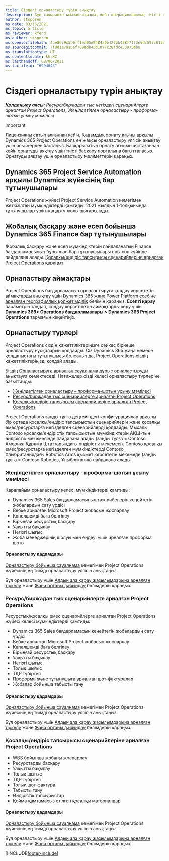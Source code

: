 ```yaml
---
title: Сіздегі орналастыру түрін анықтау
description: Бұл тақырыпта компанияңыздың жоба операцияларының тиісті орналастыру түрін анықтауға көмектесу үшін ақпарат береді.
author: stsporen
ms.date: 03/15/2021
ms.topic: article
ms.reviewer: kfend
ms.author: stsporen
ms.openlocfilehash: 4be8e69c5b6ff1ed65e9484a9b427bb428f7ff3e6dc597c615d5586da52867ef
ms.sourcegitcommit: 7f8d1e7a16af769adb43d1877c28fdce53975db8
ms.translationtype: HT
ms.contentlocale: kk-KZ
ms.lasthandoff: 08/06/2021
ms.locfileid: "6994643"
---
```

# <a name="determine-your-deployment-type"></a>Сіздегі орналастыру түрін анықтау

_**Қолданылу аясы:** Ресурс/биржадан тыс негіздегі сценарийлерге арналған Project Operations, Жеңілдетілген орналастыру - проформа-шотын ұсыну мәмілесі_

> [!IMPORTANT]
> Лицензияны сатып алғаннан кейін, [Қадамдық орнату ағыны](https://aka.ms/provisionprojectoperations) арқылы Dynamics 365 Project Operations ең жақсы орналастыру үлгісін анықтау үшін осы жерден бастаңыз.
> Басқарылатын орнату ағынын аяқтағаннан кейін орнатуды аяқтау үшін тиісті басқару порталына бағытталасыз. Орнатуды аяқтау үшін орналастыру мәліметтерін қараңыз.


## <a name="existing-customers-of-dynamics-using-dynamics-365-project-service-automation"></a>Dynamics 365 Project Service Automation арқылы Dynamics жүйесінің бар тұтынушылары
Project Operations жүйесі Project Service Automation көмегімен жеткізілген мүмкіндіктерді қамтиды. 2021 жылдың 1-толқынында тұтынушылар үшін жаңарту жолы шығарылады.

## <a name="existing-customers-of-dynamics-365-finance-using-project-management-and-accounting"></a>Жобалық басқару және есеп бойынша Dynamics 365 Finance бар тұтынушылары 

Жобалық басқару және есеп мүмкіндіктерін пайдаланатын Finance бағдарламасының бұрыннан бар тұтынушылары оны сол күйінде пайдалана алады. [Қосалқы/өндіріс тапсырысы сценарийлеріне арналған Project Operations](#pma) қараңыз.


## <a name="deployment-regions"></a>Орналастыру аймақтары
Project Operations бағдарламасын орналастыруға қолдау көрсететін аймақтарды анықтау үшін [Dynamics 365 және Power Platform есебіне арналған географиялық қолжетімділік](https://dynamics.microsoft.com/en-us/geographic-availability/) бөлімін қараңыз. **Есепті қарау** параметрін таңдап, қолдау көрсетілетін аймақтарды көру үшін **Dynamics 365> Operations бағдарламалары > Dynamics 365 Project Operations** тармағын кеңейтіңіз.

## <a name="deployment-types"></a>Орналастыру түрлері
Project Operations сіздің қажеттіліктеріңізге сәйкес бірнеше орналастыру нұсқаларын қолдайды. Сіз Dynamics 365 жаңа немесе қолданыстағы тұтынушысы болсаңыз да, Project Operations сіздің қажеттіліктеріңізді қолдай алады.

Біздің[ Орналастыруға арналған сауалнама](https://aka.ms/provisionprojectoperations) дұрыс орналастыруды анықтауға көмектеседі. Нәтижелер сізді келесі орналастыру түрлеріне бағыттайды:

- [Жеңілдетілген орналастыру – проформа-шотын ұсыну мәмілесі](#lite)
- [Ресурс/биржадан тыс сценарийлерге арналған Project Operations](#integrated)
- [Қосалқы/өндіріс тапсырысы сценарийлеріне арналған Project Operations](#pma)

Project Operations заңды тұлға деңгейіндегі конфигурациялар арқылы бір ортада қосалқы/өндіріс тапсырыстың сценарийлерін және қосалқы емес/ресурстарға негізделген сценарийлерді қолдайды. Мысалы, Contoso қосалқы/өндірістік тапсырыстың мүмкіндіктерін АҚШ-тың өндірістік мекемесінде пайдалана алады (заңды тұлға = Contoso Америка Құрама Штаттарындағы өндірістік мекемесі). Contoso қосалқы емес/ресурстарға негізделген мүмкіндіктерді Contoso Ұлыбританиядағы Robotics Arms қызмет көрсететін мекемеде (заңды тұлға = Contoso Robotics, Ұлыбритания) пайдалана алады.

### <a name="lite-deployment---deal-to-proforma-invoicing"></a><a  name="lite"></a>Жеңілдетілген орналастыру - проформа-шотын ұсыну мәмілесі

Қарапайым орналастыру келесі мүмкіндіктерді қамтиды:

- Dynamics 365 Sales бағдарламасының тәжірибелерін кеңейтетін жобалардың сату үрдісі
- Вебке арналған Microsoft Project жобасын жоспарлау
- Көпөлшемді баға белгілеу
- Бірыңғай ресурстық басқару
- Уақытты бақылау
- Негізгі шығыс
- Жоба менеджерінің шолуы мен өңдеуі үшін арналған проформа шоты 

#### <a name="deployment-steps"></a>Орналастыру қадамдары
[Орналастыру бойынша сауалнама](https://aka.ms/provisionprojectoperations) көмегімен Project Operations жүйесінің ең тиімді орналастыру үлгісін анықтаңыз.

Бұл орналастыру үшін [Алдын ала қарау жазылымдарына арналған тіркелу](lite-preview-subscription-sign-up.md) және [Жаңа ортаны дайындау](lite-deployment.md) бөлімдерін қараңыз. 


### <a name="project-operations-for-resourcenon-stocked-scenarios"></a><a name="integrated"></a>Ресурс/биржадан тыс сценарийлерге арналған Project Operations
Ресурстық/қосалқы емес сценарийлерге арналған Project Operations жүйесі келесі мүмкіндіктерді қамтиды:
 
- Dynamics 365 Sales бағдарламасын кеңейтетін жобалардың сату үрдісі
- Вебке арналған Microsoft Project жобасын жоспарлау
- Көпөлшемді баға белгілеу
- Бірыңғай ресурстық басқару
- Уақытты бақылау
- Негізгі шығыс
- Толық шығыс
- ТҚР түбіртегі
- Проформа және тұтынушыға арналған шот-фактуралар 
- Жобалар бойынша табысты тану

#### <a name="deployment-steps"></a>Орналастыру қадамдары
[Орналастыру бойынша сауалнама](https://aka.ms/provisionprojectoperations) көмегімен Project Operations жүйесінің ең тиімді орналастыру үлгісін анықтаңыз.

Бұл орналастыру үшін [Алдын ала қарау жазылымдарына арналған тіркелу](resource-sign-up-preview-subscription.md) және [Жаңа ортаны дайындау](resource-provision-new-environment.md) бөлімдерін қараңыз. 


### <a name="project-operations-for-stockedproduction-order-scenarios"></a><a name="pma"></a>Қосалқы/өндіріс тапсырысы сценарийлеріне арналған Project Operations

- WBS бойынша жобаны жоспарлау
- Ресурстарды басқару
- Уақытты бақылау
- Толық шығыс
- ТҚР түбіртегі
- Толық шот-фактура
- Табысты тану
- Өндірістік тапсырыстар
- Қойма қамтамасыз етілген қосалқы материалдар

#### <a name="deployment-steps"></a>Орналастыру қадамдары
[Орналастыру бойынша сауалнама](https://aka.ms/provisionprojectoperations) көмегімен Project Operations жүйесінің ең тиімді орналастыру үлгісін анықтаңыз.

Бұл орналастыру үшін [Алдын ала қарау жазылымдарына арналған тіркелу](/dynamics365/fin-ops-core/dev-itpro/dev-tools/sign-up-preview-subscription?toc=%2fdynamics365%2ffinance%2ftoc.json) және [Жаңа ортаны дайындау](/dynamics365/fin-ops-core/dev-itpro/deployment/deploy-demo-environment?toc=%2fdynamics365%2ffinance%2ftoc.json) бөлімдерін қараңыз. 



[!INCLUDE[footer-include](../includes/footer-banner.md)]